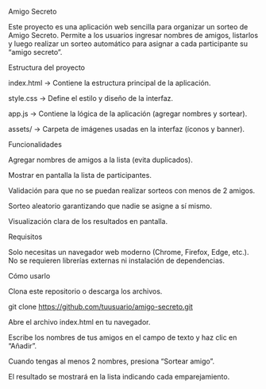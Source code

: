 Amigo Secreto

Este proyecto es una aplicación web sencilla para organizar un sorteo de Amigo Secreto.
Permite a los usuarios ingresar nombres de amigos, listarlos y luego realizar un sorteo automático para asignar a cada participante su “amigo secreto”.

Estructura del proyecto

index.html → Contiene la estructura principal de la aplicación.

style.css → Define el estilo y diseño de la interfaz.

app.js → Contiene la lógica de la aplicación (agregar nombres y sortear).

assets/ → Carpeta de imágenes usadas en la interfaz (íconos y banner).

Funcionalidades

Agregar nombres de amigos a la lista (evita duplicados).

Mostrar en pantalla la lista de participantes.

Validación para que no se puedan realizar sorteos con menos de 2 amigos.

Sorteo aleatorio garantizando que nadie se asigne a sí mismo.

Visualización clara de los resultados en pantalla.

Requisitos

Solo necesitas un navegador web moderno (Chrome, Firefox, Edge, etc.).
No se requieren librerías externas ni instalación de dependencias.

Cómo usarlo

Clona este repositorio o descarga los archivos.

git clone https://github.com/tuusuario/amigo-secreto.git


Abre el archivo index.html en tu navegador.

Escribe los nombres de tus amigos en el campo de texto y haz clic en “Añadir”.

Cuando tengas al menos 2 nombres, presiona “Sortear amigo”.

El resultado se mostrará en la lista indicando cada emparejamiento.
